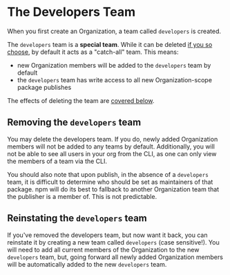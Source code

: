 # The Developers Team

When you first create an Organization, a team called `developers` is created.

The `developers` team is a **special team**. While it can be deleted 
[if you so choose](#removing-the-developers-team), by default it acts as a "catch-all" 
team. This means:

  - new Organization members will be added to the `developers` team by default
  - the `developers` team has write access to all new Organization-scope package publishes
 
The effects of deleting the team are [covered below](#removing-the-developers-team).

## Removing the `developers` team

You may delete the developers team. If you do, newly added Organization
members will not be added to any teams by default. Additionally,
you will not be able to see all users in your org from the CLI, as
one can only view the members of a team via the CLI.

You should also note that upon publish, in the absence of a `developers`
team, it is difficult to determine who should be set as maintainers
of that package. npm will do its best to fallback to another 
Organization team that the publisher is a member of. This is not
predictable.

## Reinstating the `developers` team

If you've removed the developers team, but now want it back, you can
reinstate it by creating a new team called `developers` (case sensitive!).
You will need to add all current members of the Organization to the 
new `developers` team, but, going forward  all newly added Organization
members will be automatically added to the new `developers` team.

[Super Admin]: /orgs/roles#super-admin
